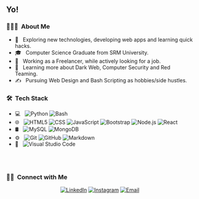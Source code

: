 <h2> Yo! </h2>

<h3> 👨🏻‍💻 &nbsp;About Me </h3>

- 🤔 &nbsp; Exploring new technologies, developing web apps and learning quick hacks.
- 🎓 &nbsp; Computer Science Graduate from SRM University.
- 💼 &nbsp; Working as a Freelancer, while actively looking for a job.
- 🌱 &nbsp; Learning more about Dark Web, Computer Security and Red Teaming.
- ✍️ &nbsp; Pursuing Web Design and Bash Scripting as hobbies/side hustles.

<h3> 🛠 &nbsp;Tech Stack</h3>

- 💻 &nbsp;
  ![Python](https://img.shields.io/badge/-Python-333333?style=flat&logo=python)
  ![Bash](https://img.shields.io/badge/-BASH-333333%3Fstyle%3Dflat%26logo%3Dbash)
- 🌐 &nbsp;
  ![HTML5](https://img.shields.io/badge/-HTML5-333333?style=flat&logo=HTML5)
  ![CSS](https://img.shields.io/badge/-CSS-333333?style=flat&logo=CSS3&logoColor=1572B6)
  ![JavaScript](https://img.shields.io/badge/-JavaScript-333333?style=flat&logo=javascript)
  ![Bootstrap](https://img.shields.io/badge/-Bootstrap-333333?style=flat&logo=bootstrap&logoColor=563D7C)
  ![Node.js](https://img.shields.io/badge/-Node.js-333333?style=flat&logo=node.js)
  ![React](https://img.shields.io/badge/-React-333333?style=flat&logo=react)
- 🛢 &nbsp;
  ![MySQL](https://img.shields.io/badge/-MySQL-333333?style=flat&logo=mysql)
  ![MongoDB](https://img.shields.io/badge/-MongoDB-333333?style=flat&logo=mongodb)
- ⚙️ &nbsp;
  ![Git](https://img.shields.io/badge/-Git-333333?style=flat&logo=git)
  ![GitHub](https://img.shields.io/badge/-GitHub-333333?style=flat&logo=github)
  ![Markdown](https://img.shields.io/badge/-Markdown-333333?style=flat&logo=markdown)
- 🔧 &nbsp;
  ![Visual Studio Code](https://img.shields.io/badge/-Visual%20Studio%20Code-333333?style=flat&logo=visual-studio-code&logoColor=007ACC)
<br/>

<!---
<a href="https://github.com/AVS1508">
  <img height="180em" src="https://github-readme-stats.vercel.app/api?username=x-dv-x&theme=buefy&show_icons=true" />
  <img height="180em" src="https://github-readme-stats.vercel.app/api/top-langs/?username=x-dv-x&theme=buefy&layout=compact" />
</a>
--->

<br/>

<h3> 🤝🏻 &nbsp;Connect with Me </h3>

<p align="center">
<a href="https://www.linkedin.com/in/x-dv-x/"><img alt="LinkedIn" src="https://img.shields.io/badge/LinkedIn-Digvijay%20Singh-blue?style=flat-square&logo=linkedin"></a>
<a href="https://www.instagram.com/_dvwho_/"><img alt="Instagram" src="https://img.shields.io/badge/Instagram-_dvwho_-blue?style=flat-square&logo=instagram"></a>
<a href="mailto:dvsingh335@gmail.com"><img alt="Email" src="https://img.shields.io/badge/Email-dvsingh335@gmail.com-blue?style=flat-square&logo=gmail"></a>
</p>


<!---
x-dv-x/x-dv-x is a ✨ special ✨ repository because its `README.md` (this file) appears on your GitHub profile.
You can click the Preview link to take a look at your changes.
--->

